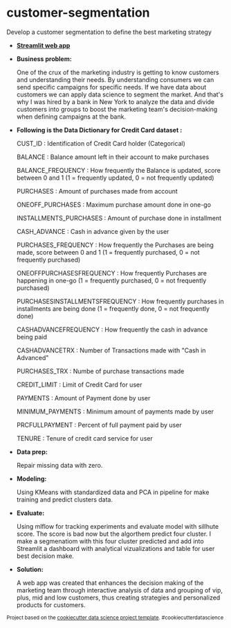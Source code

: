 customer-segmentation
==============================

Develop a customer segmentation to define the best marketing strategy

- [**Streamlit web app**](https://eric-oliveira-ds-customer-segmentation-streamlit-app-59dtbw.streamlit.app/)


- **Business problem:**

    One of the crux of the marketing industry is getting to know customers and understanding their needs. By understanding consumers we can send specific campaigns for specific needs. If we have data about customers we can apply data science to segment the market. And that's why I was hired by a bank in New York to analyze the data and divide customers into groups to boost the marketing team's decision-making when defining campaigns at the bank.

- **Following is the Data Dictionary for Credit Card dataset :**

    CUST_ID : Identification of Credit Card holder (Categorical)

    BALANCE : Balance amount left in their account to make purchases 

    BALANCE_FREQUENCY : How frequently the Balance is updated, score between 0 and 1 (1 = frequently updated, 0 = not frequently updated)

    PURCHASES : Amount of purchases made from account

    ONEOFF_PURCHASES : Maximum purchase amount done in one-go

    INSTALLMENTS_PURCHASES : Amount of purchase done in installment

    CASH_ADVANCE : Cash in advance given by the user

    PURCHASES_FREQUENCY : How frequently the Purchases are being made, score between 0 and 1 (1 = frequently purchased, 0 = not frequently purchased)

    ONEOFFPURCHASESFREQUENCY : How frequently Purchases are happening in one-go (1 = frequently purchased, 0 = not frequently purchased)

    PURCHASESINSTALLMENTSFREQUENCY : How frequently purchases in installments are being done (1 = frequently done, 0 = not frequently done)

    CASHADVANCEFREQUENCY : How frequently the cash in advance being paid

    CASHADVANCETRX : Number of Transactions made with "Cash in Advanced"

    PURCHASES_TRX : Numbe of purchase transactions made

    CREDIT_LIMIT : Limit of Credit Card for user

    PAYMENTS : Amount of Payment done by user

    MINIMUM_PAYMENTS : Minimum amount of payments made by user

    PRCFULLPAYMENT : Percent of full payment paid by user

    TENURE : Tenure of credit card service for user

- **Data prep:**

    Repair missing data with zero.

- **Modeling:**

    Using KMeans with standardized data and PCA in pipeline for make training and predict clusters data.

- **Evaluate:**

    Using mlflow for tracking experiments and evaluate model with sillhute score. The score is bad now but the algorthem predict four cluster. I make a segmenatiom with this four cluster predicted and add into Streamlit a dashboard with analytical vizualizations and table for user best decision make.

- **Solution:**

    A web app was created that enhances the decision making of the marketing team through interactive analysis of data and grouping of vip, plus, mid and low customers, thus creating strategies and personalized products for customers.


<p><small>Project based on the <a target="_blank" href="https://drivendata.github.io/cookiecutter-data-science/">cookiecutter data science project template</a>. #cookiecutterdatascience</small></p>
